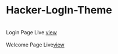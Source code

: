 # Hacker-LogIn-Theme
<br>Login Page Live <a href="https://rajaahirwarofficial.github.io/Hacker-LogIn/">view</a></br>
<br>Welcome Page Live<a href="https://rajaahirwarofficial.github.io/Hacker-LogIn/welcome.html">view</a></br>
<br><img scr="https://github.com/rajaahirwarofficial/Hacker-LogIn/raw/main/images/screenshort.PNG"></br>
